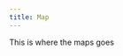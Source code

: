 ```yaml
---
title: Map
---
```

This is where the maps goes

<link rel="stylesheet" href="https://unpkg.com/leaflet@1.9.4/dist/leaflet.css"
     integrity="sha256-p4NxAoJBhIIN+hmNHrzRCf9tD/miZyoHS5obTRR9BMY="
     crossorigin=""/>
<script src="https://unpkg.com/leaflet@1.9.4/dist/leaflet.js"
     integrity="sha256-20nQCchB9co0qIjJZRGuk2/Z9VM+kNiyxNV1lvTlZBo="
     crossorigin=""></script>
<style>
    #map { height: 400px; }

</style>
 <div id="map"></div>

<script>
    let map = L.map('map').setView([51.505, -0.09], 13);
    L.tileLayer('https://tile.openstreetmap.org/{z}/{x}/{y}.png', {
        maxZoom: 19,
        attribution: '&copy; <a href="http://www.openstreetmap.org/copyright">OpenStreetMap</a>'
    }).addTo(map);
    {% for item in items %}
    {{ item }}
    L.marker([{{ item.lat }}, {{ item.long }}]).addTo(map)
        .bindPopup("{{ item.name }}");
    {% endfor %}
</script>